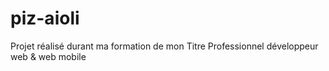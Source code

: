 # piz-aioli
Projet réalisé durant ma formation de mon Titre Professionnel développeur web &amp; web mobile
